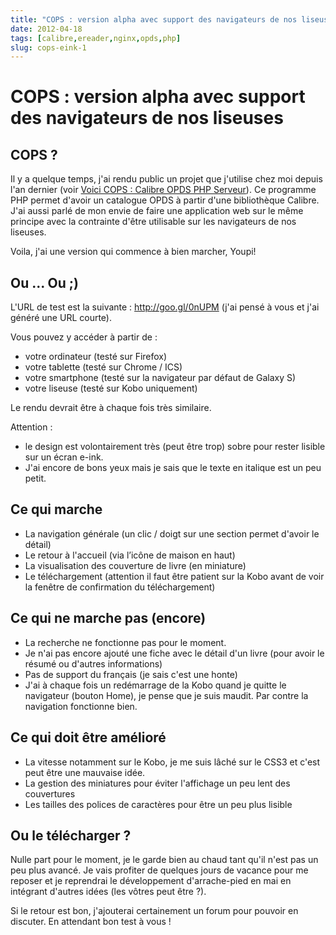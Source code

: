 ```yaml
---
title: "COPS : version alpha avec support des navigateurs de nos liseuses"
date: 2012-04-18
tags: [calibre,ereader,nginx,opds,php]
slug: cops-eink-1
---
```

# COPS : version alpha avec support des navigateurs de nos liseuses

## COPS ?
Il y a quelque temps, j'ai rendu public un projet que j'utilise chez moi depuis l'an dernier (voir [Voici COPS : Calibre OPDS PHP Serveur](/fr/oss/calibre-opds-php-server)). Ce programme PHP permet d'avoir un catalogue OPDS à partir d'une bibliothèque Calibre. J'ai aussi parlé de mon envie de faire une application web sur le même principe avec la contrainte d'être utilisable sur les navigateurs de nos liseuses. 

Voila, j'ai une version qui commence à bien marcher, Youpi! 

## Ou ... Ou ;)

L'URL de test est la suivante : http://goo.gl/0nUPM (j'ai pensé à vous et j'ai généré une URL courte).

Vous pouvez y accéder à partir de :

* votre ordinateur (testé sur Firefox)
* votre tablette (testé sur Chrome / ICS)
* votre smartphone (testé sur la navigateur par défaut de Galaxy S)
* votre liseuse (testé sur Kobo uniquement)

Le rendu devrait être à chaque fois très similaire.

Attention :

* le design est volontairement très (peut être trop) sobre pour rester lisible sur un écran e-ink.
* J'ai encore de bons yeux mais je sais que le texte en italique est un peu petit.

## Ce qui marche

* La navigation générale (un clic / doigt sur une section permet d'avoir le détail)
* Le retour à l'accueil (via l’icône de maison en haut)
* La visualisation des couverture de livre (en miniature)
* Le téléchargement (attention il faut être patient sur la Kobo avant de voir la fenêtre de confirmation du téléchargement)

## Ce qui ne marche pas (encore)

* La recherche ne fonctionne pas pour le moment.
* Je n'ai pas encore ajouté une fiche avec le détail d'un livre (pour avoir le résumé ou d'autres informations)
* Pas de support du français (je sais c'est une honte)
* J'ai à chaque fois un redémarrage de la Kobo quand je quitte le navigateur (bouton Home), je pense que je suis maudit. Par contre la navigation fonctionne bien.

## Ce qui doit être amélioré

* La vitesse notamment sur le Kobo, je me suis lâché sur le CSS3 et c'est peut être une mauvaise idée.
* La gestion des miniatures pour éviter l'affichage un peu lent des couvertures
* Les tailles des polices de caractères pour être un peu plus lisible

## Ou le télécharger ?

Nulle part pour le moment, je le garde bien au chaud tant qu'il n'est pas un peu plus avancé. Je vais profiter de quelques jours de vacance pour me reposer et je reprendrai le développement d'arrache-pied en mai en intégrant d'autres idées (les vôtres peut être ?).

Si le retour est bon, j'ajouterai certainement un forum pour pouvoir en discuter. En attendant bon test à vous !
